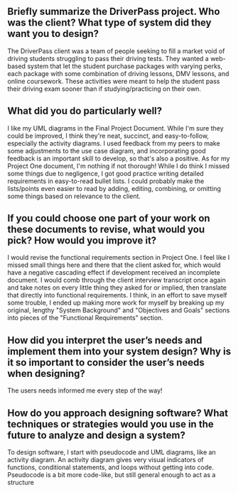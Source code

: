 Briefly summarize the DriverPass project. Who was the client? What type of system did they want you to design?
-
The DriverPass client was a team of people seeking to fill a market void of driving students struggling to pass their driving tests. They wanted a web-based system that let the student purchase packages with varying perks, each package with some combination of driving lessons, DMV lessons, and online coursework. These activities were meant to help the student pass their driving exam sooner than if studying/practicing on their own.

What did you do particularly well?
-
I like my UML diagrams in the Final Project Document. While I'm sure they could be improved, I think they're neat, succinct, and easy-to-follow, especially the activity diagrams. I used feedback from my peers to make some adjustments to the use case diagram, and incorporating good feedback is an important skill to develop, so that's also a positive. As for my Project One document, I'm nothing if not thorough! While I do think I missed some things due to negligence, I got good practice writing detailed requirements in easy-to-read bullet lists. I could probably make the lists/points even easier to read by adding, editing, combining, or omitting some things based on relevance to the client.

If you could choose one part of your work on these documents to revise, what would you pick? How would you improve it?
-
I would revise the functional requirements section in Project One. I feel like I missed small things here and there that the client asked for, which would have a negative cascading effect if development received an incomplete document. I would comb through the client interview transcript once again and take notes on every little thing they asked for or implied, then translate that directly into functional requirements. I think, in an effort to save myself some trouble, I ended up making more work for myself by breaking up my original, lengthy "System Background" and "Objectives and Goals" sections into pieces of the "Functional Requirements" section.

How did you interpret the user’s needs and implement them into your system design? Why is it so important to consider the user’s needs when designing?
-
The users needs informed me every step of the way! 

How do you approach designing software? What techniques or strategies would you use in the future to analyze and design a system?
-
To design software, I start with pseudocode and UML diagrams, like an activity diagram. An activity diagram gives very visual indicators of functions, conditional statements, and loops without getting into code. Pseudocode is a bit more code-like, but still general enough to act as a structure
